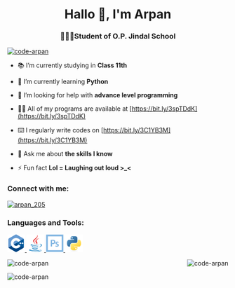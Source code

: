 <h1 align="center">Hallo 👋, I'm Arpan</h1>
<h3 align="center">🧑🏻‍🎓Student of O.P. Jindal School</h3>

<p align="left"> <a href="https://github.com/ryo-ma/github-profile-trophy"><img src="https://github-profile-trophy.vercel.app/?username=code-arpan&theme=onedark" alt="code-arpan" /></a> </p>

- 📚 I’m currently studying in **Class 11th**

- 🌱 I’m currently learning **Python**

- 🤝 I’m looking for help with **advance level programming**

- 👨‍💻 All of my programs are available at [https://bit.ly/3spTDdK](https://bit.ly/3spTDdK)

- ⌨️ I regularly write codes on [https://bit.ly/3C1YB3M](https://bit.ly/3C1YB3M)

- 💬 Ask me about **the skills I know**

- ⚡ Fun fact **Lol = Laughing out loud >_<**

<h3 align="left">Connect with me:</h3>
<p align="left">
<a href="https://twitter.com/arpan_205" target="blank"><img align="center" src="https://raw.githubusercontent.com/rahuldkjain/github-profile-readme-generator/master/src/images/icons/Social/twitter.svg" alt="arpan_205" height="30" width="40" /></a>
</p>

<h3 align="left">Languages and Tools:</h3>
<p align="left"> <a href="https://www.w3schools.com/cpp/" target="_blank" rel="noreferrer"> <img src="https://raw.githubusercontent.com/devicons/devicon/master/icons/cplusplus/cplusplus-original.svg" alt="cplusplus" width="40" height="40"/> </a> <a href="https://www.java.com" target="_blank" rel="noreferrer"> <img src="https://raw.githubusercontent.com/devicons/devicon/master/icons/java/java-original.svg" alt="java" width="40" height="40"/> </a> <a href="https://www.photoshop.com/en" target="_blank" rel="noreferrer"> <img src="https://raw.githubusercontent.com/devicons/devicon/master/icons/photoshop/photoshop-line.svg" alt="photoshop" width="40" height="40"/> </a> <a href="https://www.python.org" target="_blank" rel="noreferrer"> <img src="https://raw.githubusercontent.com/devicons/devicon/master/icons/python/python-original.svg" alt="python" width="40" height="40"/> </a> </p>

<p><img align="left" src="https://github-readme-stats.vercel.app/api/top-langs?username=code-arpan&show_icons=true&locale=en&layout=compact" alt="code-arpan" /></p>

<p>&nbsp;<img align="right" src="https://github-readme-stats.vercel.app/api?username=code-arpan&show_icons=true&locale=en" alt="code-arpan" /></p>

<p><img align="centre" src="https://github-readme-streak-stats.herokuapp.com/?user=code-arpan&" alt="code-arpan" /></p>
